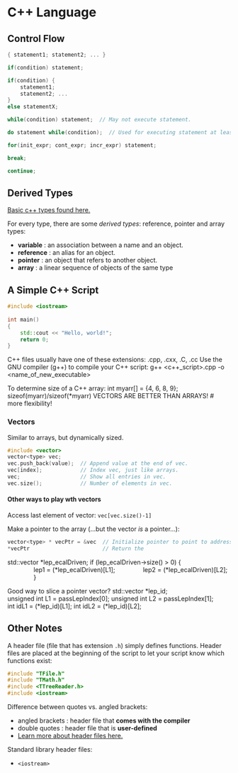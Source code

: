 # C++ Language

## Control Flow

```c++
{ statement1; statement2; ... }

if(condition) statement;

if(condition) {
    statement1;
    statement2; ...
}
else statementX;

while(condition) statement;  // May not execute statement.

do statement while(condition);  // Used for executing statement at least once.

for(init_expr; cont_expr; incr_expr) statement;

break;

continue;
```

## Derived Types

[Basic c++ types found here.](https://www.tutorialspoint.com/cplusplus/cpp_data_types.htm)

For every type, there are some _derived types_: reference, pointer and array types:

- **variable** : an association between a name and an object.
- **reference** : an alias for an object.
- **pointer** : an object that refers to another object.
- **array** : a linear sequence of objects of the same type

## A Simple C++ Script

```c++
#include <iostream>
 
int main()
{
    std::cout << "Hello, world!";
    return 0;
}
```

C++ files usually have one of these extensions: 
.cpp, .cxx, .C, .cc
Use the GNU compiler (g++) to compile your C++ script:
g++ <c++_script>.cpp -o <name_of_new_executable>

To determine size of a C++ array:
int myarr[] = {4, 6, 8, 9};
sizeof(myarr)/sizeof(*myarr)
VECTORS ARE BETTER THAN ARRAYS! # more flexibility!

### Vectors

Similar to arrays, but dynamically sized.

```cpp
#include <vector>
vector<type> vec;
vec.push_back(value);  // Append value at the end of vec.
vec[index];            // Index vec, just like arrays.
vec;                   // Show all entries in vec.
vec.size();            // Number of elements in vec.
```

#### Other ways to play wth vectors

Access last element of vector: `vec[vec.size()-1]`

Make a pointer to the array (...but the vector *is* a pointer...):
```cpp
vector<type> * vecPtr = &vec  // Initialize pointer to point to address of vec.
*vecPtr                       // Return the 
```

std::vector<int> *lep_ecalDriven;
if (lep_ecalDriven->size() > 0) {
               lep1 = (*lep_ecalDriven)[L1];
               lep2 = (*lep_ecalDriven)[L2];
               }

Good way to slice a pointer vector?
std::vector<int> *lep_id;
unsigned int L1 = passLepIndex[0];
unsigned int L2 = passLepIndex[1];
int idL1 = (*lep_id)[L1];
int idL2 = (*lep_id)[L2];

## Other Notes

A header file (file that has extension `.h`) simply defines functions.
Header files are placed at the beginning of the script to let your script know
which functions exist:

```c++
#include "TFile.h"
#include "TMath.h"
#include <TTreeReader.h>
#include <iostream>
```

Difference between quotes vs. angled brackets:

- angled brackets : header file that **comes with the compiler**
- double quotes : header file that is **user-defined**
- [Learn more about header files here.](https://www.learncpp.com/cpp-tutorial/header-files/)

Standard library header files:

- `<iostream>`